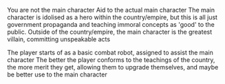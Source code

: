 You are not the main character
	Aid to the actual main character
The main character is idolised as a hero within the country/empire, but this is all just government propaganda and teaching immoral concepts as 'good' to the public.
Outside of the country/empire, the main character is the greatest villain, committing unspeakable acts

The player starts of as a basic combat robot, assigned to assist the main character
The better the player conforms to the teachings of the country, the more merit they get, allowing them to upgrade themselves, and maybe be better use to the main character
